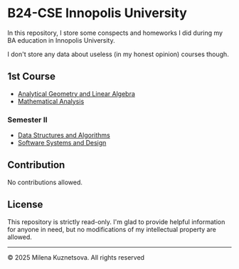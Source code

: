 # B24-CSE Innopolis University

In this repository, I store some conspects and homeworks I did during my BA education in Innopolis University.

I don't store any data about useless (in my honest opinion) courses though.
## 1st Course
- [Analytical Geometry and Linear Algebra](AGLA)
- [Mathematical Analysis](MA)
### Semester II
- [Data Structures and Algorithms](DSA)
- [Software Systems and Design](SSAD)
## Contribution
No contributions allowed.
## License
This repository is strictly read-only. I'm glad to provide helpful information for anyone in need, but no modifications of my intellectual property are allowed.

---
© 2025 Milena Kuznetsova. All rights reserved